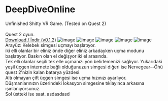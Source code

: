 # DeepDiveOnline
Unfinished Shitty VR Game. (Tested on Quest 2) 
<br><br>Quest 2 oyun.
<br>
<a href="https://github.com/ny4rlk0/DeepDiveOnline/releases/download/STABLE_0.1.2/DeepDiveOnline_0.1.2.7z">Download / İndir (v0.1.2)</a>
![image](https://github.com/ny4rlk0/DeepDiveOnline/assets/55476474/df0a67e2-750d-460d-89a4-e67eadb6b270)
![image](https://github.com/ny4rlk0/DeepDiveOnline/assets/55476474/375399b4-1e6b-40fe-9f0d-85ef6a5fabb0)
![image](https://github.com/ny4rlk0/DeepDiveOnline/assets/55476474/ed50830f-91d8-4c8f-bb69-9d37a85d03d9)
![image](https://github.com/ny4rlk0/DeepDiveOnline/assets/55476474/57c75568-9ebe-41a7-bc1d-90cdbfd5d388)
![image](https://github.com/ny4rlk0/DeepDiveOnline/assets/55476474/8f09bb14-bd69-4824-b4cd-c05c2c3c2fc9)
<br>
Arayüz: Kelebek simgesi uçmayı başlatıyor.
<br>
iki elli olanlar bir eliniz önde diğer eliniz arkadayken uçma modunu başlatıyor. Baskın olan el değişyor iki el arasında.
<br>
Tek elli olanlar seçili tek elle uçmanızı yön belirlemenizi sağlıyor. Yukarıdaki yeşil üçgen internete bağlı olduğunuzun simgesi diğeri ise Nervegear--Öhü quest 2'nizin kalan batarya yüzdesi.
<br>
Altı olmayan çift üçgen simgesi ise uçma hızınızı ayarlıyor.
<br>
Düşmanlarınızın üzerindeki lokasyon simgesine tıklayınca arkasına ışınlanıyorsunuz.
<br>
Sol üstteki ise saat. asdasdasd
